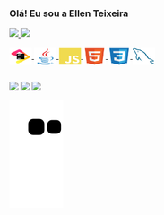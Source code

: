### Olá! Eu sou a Ellen Teixeira

 <div>
  <a href="https://github.com/ellensantos">
  <img height="180em" src="https://github-readme-stats.vercel.app/api?username=ellensantos&show_icons=true&theme=dracula&include_all_commits=true&count_private=true"/>
  <img height="150em" src="https://github-readme-stats.vercel.app/api/top-langs/?username=ellensantos&layout=compact&langs_count=7&theme=dracula"/>
</div>
  
 <div style="display: inline_block"><br>   
  <img align="center" alt="IntelliJ" height="30" width="40" src="https://github.com/devicons/devicon/blob/master/icons/jetbrains/jetbrains-original.svg">     
  <img align="center" alt="Java" height="30" width="40" src="https://github.com/devicons/devicon/blob/master/icons/java/java-original.svg">   
  <img align="center" alt="JS" height="30" width="40" src="https://raw.githubusercontent.com/devicons/devicon/master/icons/javascript/javascript-plain.svg">
  <img align="center" alt="HTML" height="30" width="40" src="https://raw.githubusercontent.com/devicons/devicon/master/icons/html5/html5-original.svg">
  <img align="center" alt="CSS" height="30" width="40" src="https://raw.githubusercontent.com/devicons/devicon/master/icons/css3/css3-original.svg">
  <img align="center" alt="MySQL" height="30" width="40" src="https://github.com/devicons/devicon/blob/master/icons/mysql/mysql-original.svg">  

</div>
  
  ##
  
  <div> 

  <a href="https://www.instagram.com/ellenzitatex/" target="_blank"><img src="https://img.shields.io/badge/-Instagram-%23E4405F?style=for-the-badge&logo=instagram&logoColor=white" target="_blank"></a>
  <a href = "mailto:contatoellentsantos@hotmail.com"><img src="https://img.shields.io/badge/Gmail-D14836?style=for-the-badge&logo=gmail&logoColor=white"></a>
  <a href="https://www.linkedin.com/in/ellen-teixeira/" target="_blank"><img src="https://img.shields.io/badge/-LinkedIn-%230077B5?style=for-the-badge&logo=linkedin&logoColor=white" target="_blank"></a> 
 
  ![Snake animation](https://github.com/rafaballerini/rafaballerini/blob/output/github-contribution-grid-snake.svg)
 
</div>


